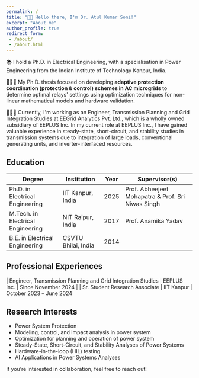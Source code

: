 ```yaml
---
permalink: /
title: "👋🏻 Hello there, I'm Dr. Atul Kumar Soni!"
excerpt: "About me"
author_profile: true
redirect_form:
 - /about/
 - /about.html
---
```


📚 I hold a Ph.D. in Electrical Engineering, with a specialisation in Power Engineering from the Indian Institute of Technology Kanpur, India. 

🧑🏻‍💻 My Ph.D. thesis focused on developing **adaptive protection coordination (protection & control) schemes in AC microgrids** to determine optimal relays' settings using optimization techniques for non-linear mathematical models and hardware validation. 

🧑🏻‍💻 Currently, I'm working as an Engineer, Transmission Planning and Grid Integration Studies at EEGrid Analytics Pvt. Ltd., which is a wholly owned subsidiary of EEPLUS Inc. In my current role at EEPLUS Inc., I have gained valuable experience in steady-state, short-circuit, and stability studies in transmission systems due to integration of large loads, conventional generating units, and inverter-interfaced resources.

## Education

| Degree | Institution | Year | Supervisor(s) |
|--------|-------------|------|---------------|
| Ph.D. in Electrical Engineering | IIT Kanpur, India | 2025 | Prof. Abheejeet Mohapatra & Prof. Sri Niwas Singh |
| M.Tech. in Electrical Engineering | NIT Raipur, India | 2017 | Prof. Anamika Yadav |
| B.E. in Electrical Engineering | CSVTU Bhilai, India | 2014 | 

## Professional Experiences

| Engineer, Transmission Planning and Grid Integration Studies | EEPLUS Inc. | Since November 2024 |
| Sr. Student Research Associate | IIT Kanpur | October 2023 – June 2024


## Research Interests

 - Power System Protection
 - Modeling, control, and impact analysis in power system
 - Optimization for planning and operation of power system
 - Steady-State, Short-Circuit, and Stability Analyses of Power Systems 
 - Hardware-in-the-loop (HIL) testing 
 - AI Applications in Power Systems Analyses




If you’re interested in collaboration, feel free to reach out!
